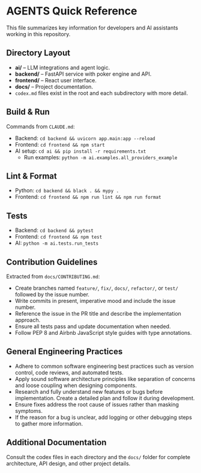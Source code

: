 # AGENTS Quick Reference

This file summarizes key information for developers and AI assistants working in this repository.

## Directory Layout
- **ai/** – LLM integrations and agent logic.
- **backend/** – FastAPI service with poker engine and API.
- **frontend/** – React user interface.
- **docs/** – Project documentation.
- `codex.md` files exist in the root and each subdirectory with more detail.

## Build & Run
Commands from `CLAUDE.md`:
- Backend: `cd backend && uvicorn app.main:app --reload`
- Frontend: `cd frontend && npm start`
- AI setup: `cd ai && pip install -r requirements.txt`
  - Run examples: `python -m ai.examples.all_providers_example`

## Lint & Format
- Python: `cd backend && black . && mypy .`
- Frontend: `cd frontend && npm run lint && npm run format`

## Tests
- Backend: `cd backend && pytest`
- Frontend: `cd frontend && npm test`
- AI: `python -m ai.tests.run_tests`

## Contribution Guidelines
Extracted from `docs/CONTRIBUTING.md`:
- Create branches named `feature/`, `fix/`, `docs/`, `refactor/`, or `test/` followed by the issue number.
- Write commits in present, imperative mood and include the issue number.
- Reference the issue in the PR title and describe the implementation approach.
- Ensure all tests pass and update documentation when needed.
- Follow PEP 8 and Airbnb JavaScript style guides with type annotations.

## General Engineering Practices
- Adhere to common software engineering best practices such as version control, code reviews, and automated tests.
- Apply sound software architecture principles like separation of concerns and loose coupling when designing components.
- Research and fully understand new features or bugs before implementation. Create a detailed plan and follow it during development.
- Ensure fixes address the root cause of issues rather than masking symptoms.
- If the reason for a bug is unclear, add logging or other debugging steps to gather more information.

## Additional Documentation
Consult the codex files in each directory and the `docs/` folder for complete architecture, API design, and other project details.

